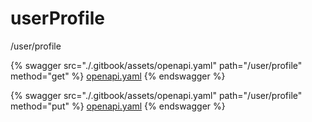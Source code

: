 # userProfile

/user/profile

{% swagger src="./.gitbook/assets/openapi.yaml" path="/user/profile" method="get" %}
[openapi.yaml](<./.gitbook/assets/openapi.yaml>)
{% endswagger %}


{% swagger src="./.gitbook/assets/openapi.yaml" path="/user/profile" method="put" %}
[openapi.yaml](<./.gitbook/assets/openapi.yaml>)
{% endswagger %}

